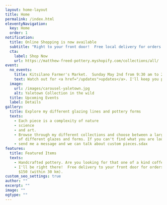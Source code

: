 ```yaml
---
layout: home-layout
title: Home
permalink: /index.html
eleventyNavigation:
  key: Home
  order: 1
notification:
  title: Online Shopping is now available
  subtitle: "Right to your front door!  Free local delivery for orders over $150.  "
  cta:
    label: Shop Now
    url: https://matthew-freed-pottery.myshopify.com/collections/all/
event:
  no_events:
    title: Kitsilano Farmer's Market.  Sunday May 2nd from 9:30 am to 2:30 pm
    text: Watch out for <a href="/updates">updates</a>. I'll keep you posted!
  image:
    url: /images/carousel-yaletown.jpg
    alt: Yaletown Collection in the wild
  title: Upcoming Events
  label: Details
gallery:
  title: Explore my different glazing lines and pottery forms
  texts:
    - Each piece is a complexity of nature
    - science
    - and art.
    - Browse through my different collections and choose between a large variety
      of different glazes and forms. If you can't find what you are looking for
    - send me a message and we can talk about custom pieces.sdax
features:
  title: Featured Items
  texts:
    - Handcrafted pottery. Are you looking for that one of a kind coffee mug?
    - I'll be right there!  Free delivery to your front door for orders over
      $150 (within 30 km).
custom_seo_settings: true
author: ""
excerpt: ""
image: ""
ogtype: ""
---
```

